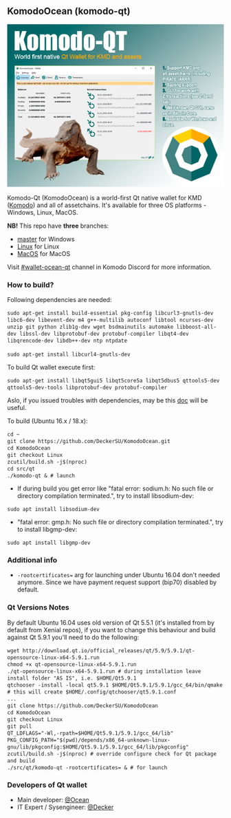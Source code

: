 ## KomodoOcean (komodo-qt) ##

![](./doc/images/komodo-qt-promo-10.png)

Komodo-Qt (KomodoOcean) is a world-first Qt native wallet for KMD ([Komodo](https://komodoplatform.com/)) and all of assetchains. It's available for three OS platforms - Windows, Linux, MacOS.

**NB!** This repo have **three** branches:


- [master](../../tree/master) for Windows
- [Linux](../../tree/Linux) for Linux
- [MacOS](../../tree/MacOS) for MacOS

Visit [#wallet-ocean-qt](https://discord.gg/U5WWaJR) channel in Komodo Discord for more information.

### How to build? ###

Following dependencies are needed:

```
sudo apt-get install build-essential pkg-config libcurl3-gnutls-dev libc6-dev libevent-dev m4 g++-multilib autoconf libtool ncurses-dev unzip git python zlib1g-dev wget bsdmainutils automake libboost-all-dev libssl-dev libprotobuf-dev protobuf-compiler libqt4-dev libqrencode-dev libdb++-dev ntp ntpdate

sudo apt-get install libcurl4-gnutls-dev 
```

To build Qt wallet execute first:

```
sudo apt-get install libqt5gui5 libqt5core5a libqt5dbus5 qttools5-dev qttools5-dev-tools libprotobuf-dev protobuf-compiler
```

Aslo, if you issued troubles with dependencies, may be this [doc](https://github.com/bitcoin/bitcoin/blob/master/doc/build-unix.md) will be useful.

To build (Ubuntu 16.x / 18.x):

```
cd ~
git clone https://github.com/DeckerSU/KomodoOcean.git
cd KomodoOcean
git checkout Linux
zcutil/build.sh -j$(nproc)
cd src/qt
./komodo-qt & # launch
```

- If during build you get error like "fatal error: sodium.h: No such file or directory compilation terminated.", try to install libsodium-dev:

```
sudo apt install libsodium-dev
```
- "fatal error: gmp.h: No such file or directory compilation terminated.", try to install libgmp-dev:

```
sudo apt install libgmp-dev
```


### Additional info ###

- `-rootcertificates=` arg for launching under Ubuntu 16.04 don't needed anymore. Since we have payment request support (bip70) disabled by default. 

### Qt Versions Notes ###

By default Ubuntu 16.04 uses old version of Qt 5.5.1 (it's installed from by default from Xenial repos), if you want to change this behaviour and build against Qt 5.9.1 you'll need to do the following:

```
wget http://download.qt.io/official_releases/qt/5.9/5.9.1/qt-opensource-linux-x64-5.9.1.run
chmod +x qt-opensource-linux-x64-5.9.1.run
./qt-opensource-linux-x64-5.9.1.run # during installation leave install folder "AS IS", i.e. $HOME/Qt5.9.1
qtchooser -install -local qt5.9.1 $HOME/Qt5.9.1/5.9.1/gcc_64/bin/qmake 
# this will create $HOME/.config/qtchooser/qt5.9.1.conf 
...
git clone https://github.com/DeckerSU/KomodoOcean
cd KomodoOcean
git checkout Linux
git pull
QT_LDFLAGS="-Wl,-rpath=$HOME/Qt5.9.1/5.9.1/gcc_64/lib" PKG_CONFIG_PATH="$(pwd)/depends/x86_64-unknown-linux-gnu/lib/pkgconfig:$HOME/Qt5.9.1/5.9.1/gcc_64/lib/pkgconfig" zcutil/build.sh -j$(nproc) # override configure check for Qt package and build
./src/qt/komodo-qt -rootcertificates= & # for launch
```

### Developers of Qt wallet ###

- Main developer: [@Ocean](https://komodo-platform.slack.com/team/U8BRG09EV)
- IT Expert / Sysengineer: [@Decker](https://komodo-platform.slack.com/messages/D5UHJMCJ3)